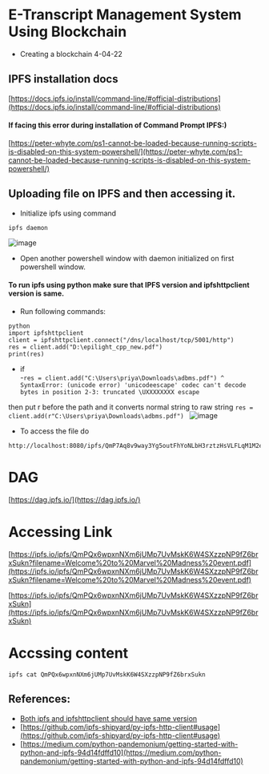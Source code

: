 # E-Transcript Management System Using Blockchain


- Creating a blockchain 4-04-22

## IPFS installation docs
[https://docs.ipfs.io/install/command-line/#official-distributions](https://docs.ipfs.io/install/command-line/#official-distributions)

#### If facing this error during installation of Command Prompt IPFS:)
[https://peter-whyte.com/ps1-cannot-be-loaded-because-running-scripts-is-disabled-on-this-system-powershell/](https://peter-whyte.com/ps1-cannot-be-loaded-because-running-scripts-is-disabled-on-this-system-powershell/)

## Uploading file on IPFS and then accessing it.
- Initialize ipfs using command
```
ipfs daemon
```
![image](https://user-images.githubusercontent.com/53931644/167350698-3d371dc6-7843-41dd-b9e0-fbe57a1912b5.png)

- Open another powershell window with daemon initialized on first powershell window.

#### To run ipfs using python make sure that IPFS version and ipfshttpclient version is same.

- Run following commands:
```
python
import ipfshttpclient
client = ipfshttpclient.connect("/dns/localhost/tcp/5001/http")
res = client.add("D:\epilight_cpp_new.pdf")
print(res)
```
- if    
-` res = client.add("C:\Users\priya\Downloads\adbms.pdf")
                                                         ^
SyntaxError: (unicode error) 'unicodeescape' codec can't decode bytes in position 2-3: truncated \UXXXXXXXX escape
`

then put r before the path and it converts normal string to raw string
`res = client.add(r"C:\Users\priya\Downloads\adbms.pdf")
`
![image](https://user-images.githubusercontent.com/53931644/167351221-1eb40173-6ff6-4d95-8d08-a6f25e16abba.png)
- To access the file do
```
http://localhost:8080/ipfs/QmP7Aq8v9way3Yg5outFhYoNLbH3rztzHsVLFLqM1M2eea
```


# DAG 
[https://dag.ipfs.io/](https://dag.ipfs.io/)

# Accessing Link
[https://ipfs.io/ipfs/QmPQx6wpxnNXm6jUMp7UvMskK6W4SXzzpNP9fZ6brxSukn?filename=Welcome%20to%20Marvel%20Madness%20event.pdf](https://ipfs.io/ipfs/QmPQx6wpxnNXm6jUMp7UvMskK6W4SXzzpNP9fZ6brxSukn?filename=Welcome%20to%20Marvel%20Madness%20event.pdf)

[https://ipfs.io/ipfs/QmPQx6wpxnNXm6jUMp7UvMskK6W4SXzzpNP9fZ6brxSukn](https://ipfs.io/ipfs/QmPQx6wpxnNXm6jUMp7UvMskK6W4SXzzpNP9fZ6brxSukn)

# Accssing content
```
ipfs cat QmPQx6wpxnNXm6jUMp7UvMskK6W4SXzzpNP9fZ6brxSukn
```

## References:
- [Both ipfs and ipfshttpclient should have same version](https://github.com/ipfs-shipyard/py-ipfs-http-client/issues/218)
- [https://github.com/ipfs-shipyard/py-ipfs-http-client#usage](https://github.com/ipfs-shipyard/py-ipfs-http-client#usage)  
- [https://medium.com/python-pandemonium/getting-started-with-python-and-ipfs-94d14fdffd10](https://medium.com/python-pandemonium/getting-started-with-python-and-ipfs-94d14fdffd10)
